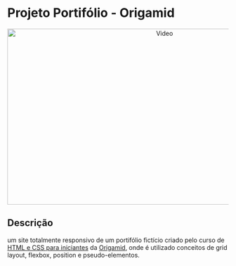 # Projeto Portifólio - Origamid

<div align="center">
  <img src="video video.gif"  width="700px" height="400px" alt="Video"/>
</div>



## Descrição

um site totalmente responsivo de um portifólio fictício criado pelo curso de <a href="https://www.origamid.com/curso/html-e-css-para-iniciantes/">HTML e CSS para iniciantes</a> da <a href="https://www.origamid.com/">Origamid</a>, onde é utilizado conceitos de grid layout, flexbox, position e pseudo-elementos.
